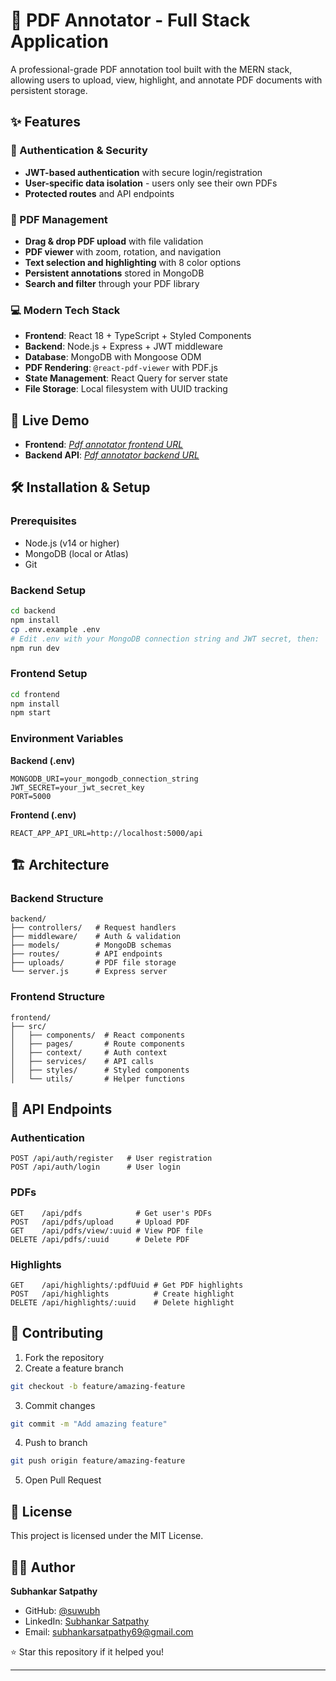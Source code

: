 # 📄 PDF Annotator - Full Stack Application

A professional-grade PDF annotation tool built with the MERN stack, allowing users to upload, view, highlight, and annotate PDF documents with persistent storage.

## ✨ Features

### 🔐 Authentication & Security

* **JWT-based authentication** with secure login/registration
* **User-specific data isolation** - users only see their own PDFs
* **Protected routes** and API endpoints

### 📄 PDF Management

* **Drag & drop PDF upload** with file validation
* **PDF viewer** with zoom, rotation, and navigation
* **Text selection and highlighting** with 8 color options
* **Persistent annotations** stored in MongoDB
* **Search and filter** through your PDF library

### 💻 Modern Tech Stack

* **Frontend**: React 18 + TypeScript + Styled Components
* **Backend**: Node.js + Express + JWT middleware
* **Database**: MongoDB with Mongoose ODM
* **PDF Rendering**: `@react-pdf-viewer` with PDF.js
* **State Management**: React Query for server state
* **File Storage**: Local filesystem with UUID tracking

## 🚀 Live Demo

* **Frontend**: [*Pdf annotator frontend URL*](https://pdf-annotator-orpin.vercel.app/)
* **Backend API**: [*Pdf annotator backend URL*](https://pdf-annotator-xr6b.onrender.com/)

## 🛠️ Installation & Setup

### Prerequisites

* Node.js (v14 or higher)
* MongoDB (local or Atlas)
* Git

### Backend Setup

```bash
cd backend
npm install
cp .env.example .env
# Edit .env with your MongoDB connection string and JWT secret, then:
npm run dev
```

### Frontend Setup

```bash
cd frontend
npm install
npm start
```

### Environment Variables

**Backend (.env)**

```env
MONGODB_URI=your_mongodb_connection_string
JWT_SECRET=your_jwt_secret_key
PORT=5000
```

**Frontend (.env)**

```env
REACT_APP_API_URL=http://localhost:5000/api
```


## 🏗️ Architecture

### Backend Structure

```plaintext
backend/
├── controllers/   # Request handlers
├── middleware/    # Auth & validation
├── models/        # MongoDB schemas
├── routes/        # API endpoints
├── uploads/       # PDF file storage
└── server.js      # Express server
```

### Frontend Structure

```plaintext
frontend/
├── src/
│   ├── components/  # React components
│   ├── pages/       # Route components
│   ├── context/     # Auth context
│   ├── services/    # API calls
│   ├── styles/      # Styled components
│   └── utils/       # Helper functions
```

## 🔧 API Endpoints

### Authentication

```http
POST /api/auth/register   # User registration
POST /api/auth/login      # User login
```

### PDFs

```http
GET    /api/pdfs            # Get user's PDFs
POST   /api/pdfs/upload     # Upload PDF
GET    /api/pdfs/view/:uuid # View PDF file
DELETE /api/pdfs/:uuid      # Delete PDF
```

### Highlights

```http
GET    /api/highlights/:pdfUuid # Get PDF highlights
POST   /api/highlights          # Create highlight
DELETE /api/highlights/:uuid    # Delete highlight
```


## 🤝 Contributing

1. Fork the repository
2. Create a feature branch

```bash
git checkout -b feature/amazing-feature
```

3. Commit changes

```bash
git commit -m "Add amazing feature"
```

4. Push to branch

```bash
git push origin feature/amazing-feature
```

5. Open Pull Request

## 📄 License

This project is licensed under the MIT License.

## 👨‍💻 Author

**Subhankar Satpathy**

* GitHub: [@suwubh](https://github.com/suwubh/)
* LinkedIn: [Subhankar Satpathy](https://www.linkedin.com/in/subhankar-satpathy/)
* Email: [subhankarsatpathy69@gmail.com](mailto:subhankarsatpathy69@gmail.com)

⭐ Star this repository if it helped you!

---
